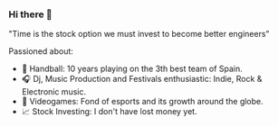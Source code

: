 ### Hi there 👋

"Time is the stock option we must invest to become better engineers"

Passioned about:

- 🤾 Handball: 10 years playing on the 3th best team of Spain.
- 🎧 Dj, Music Production and Festivals enthusiastic: Indie, Rock & Electronic music.
- 👾 Videogames: Fond of esports and its growth around the globe.
- 📈 Stock Investing: I don't have lost money yet. 

<!--
**jdiegosierra/jdiegosierra** is a ✨ _special_ ✨ repository because its `README.md` (this file) appears on your GitHub profile.

Here are some ideas to get you started:

- 🔭 I’m currently working on ...
- 🌱 I’m currently learning ...
- 👯 I’m looking to collaborate on ...
- 🤔 I’m looking for help with ...
- 💬 Ask me about ...
- 📫 How to reach me: ...
- 😄 Pronouns: ...
- ⚡ Fun fact: ...
-->
